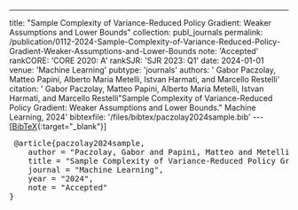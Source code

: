 ---
title: "Sample Complexity of Variance-Reduced Policy Gradient: Weaker Assumptions and Lower Bounds"
collection: publ_journals
permalink: /publication/0112-2024-Sample-Complexity-of-Variance-Reduced-Policy-Gradient-Weaker-Assumptions-and-Lower-Bounds
note: 'Accepted'
rankCORE: 'CORE 2020: A'
rankSJR: 'SJR 2023: Q1'
date: 2024-01-01
venue: 'Machine Learning'
pubtype: 'journals'
authors: ' Gabor  Paczolay,  Matteo  Papini,  Alberto Maria Metelli,  Istvan  Harmati, and  Marcello  Restelli'
citation: ' Gabor  Paczolay,  Matteo  Papini,  Alberto Maria Metelli,  Istvan  Harmati, and  Marcello  Restelli&quot;Sample Complexity of Variance-Reduced Policy Gradient: Weaker Assumptions and Lower Bounds.&quot; Machine Learning, 2024'
bibtexfile: '/files/bibtex/paczolay2024sample.bib'
---[[BibTeX](/files/bibtex/paczolay2024sample.bib){:target="_blank"}] 
<pre> @article{paczolay2024sample,
    author = "Paczolay, Gabor and Papini, Matteo and Metelli, Alberto Maria and Harmati, Istvan and Restelli, Marcello",
    title = "Sample Complexity of Variance-Reduced Policy Gradient: Weaker Assumptions and Lower Bounds",
    journal = "Machine Learning",
    year = "2024",
    note = "Accepted"
} </pre>
